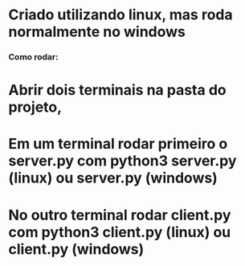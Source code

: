 # Criado utilizando linux, mas roda normalmente no windows

### Como rodar: ###

# Abrir dois terminais na pasta do projeto, 
# Em um terminal rodar primeiro o server.py com python3 server.py (linux) ou server.py (windows)
# No outro terminal rodar client.py com python3 client.py (linux) ou client.py (windows)
